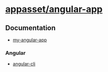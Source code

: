[appasset/angular-app][github]
==============================

Documentation
-------------

-   [my-angular-app](https://github.com/appasset/angular-app/blob/master/documentation/my-angular-app.md)


### Angular

-   [angular-cli](https://github.com/angular/angular-cli/blob/master/README.md)


[github]: https://github.com/appasset/angular-app
